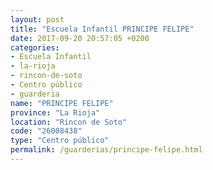```yaml
---
layout: post
title: "Escuela Infantil PRINCIPE FELIPE"
date: 2017-09-20 20:57:05 +0200
categories:
- Escuela Infantil
- la-rioja
- rincon-de-soto
- Centro público
- guarderia
name: "PRINCIPE FELIPE"
province: "La Rioja"
location: "Rincon de Soto"
code: "26008438"
type: "Centro público"
permalink: /guarderias/principe-felipe.html
---
```

